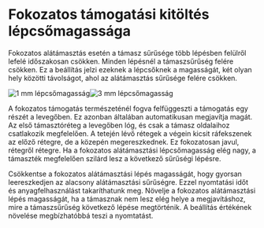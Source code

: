 # Fokozatos támogatási kitöltés lépcsőmagassága

Fokozatos alátámasztás esetén a támasz sűrűsége több lépésben felülről lefelé időszakosan csökken. Minden lépésnél a támaszsűrűség felére csökken. Ez a beállítás jelzi ezeknek a lépcsőknek a magasságát, két olyan hely közötti távolságot, ahol az alátámasztás sűrűsége felére csökken.

<!--screenshot {
"image_path": "gradual_support_infill_step_height_1mm.png",
"models": [
    {
        "script": "stair.scad",
        "transformation": ["rotateY(-90)", "scaleZ(0.5)"]
    }
],
"camera_position": [49, 91, -38],
"settings": {
    "support_enable": true,
    "support_pattern": "grid",
    "support_wall_count": 0,
    "support_infill_rate": 50,
    "gradual_support_infill_steps": 3,
    "gradual_support_infill_step_height": 1
},
"colours": 64
}-->

<!--screenshot {
"image_path": "gradual_support_infill_step_height_3mm.png",
"models": [
    {
        "script": "stair.scad",
        "transformation": ["rotateY(-90)", "scaleZ(0.5)"]
    }
],
"camera_position": [49, 91, -38],
"settings": {
    "support_enable": true,
    "support_pattern": "grid",
    "support_wall_count": 0,
    "support_infill_rate": 50,
    "gradual_support_infill_steps": 3,
    "gradual_support_infill_step_height": 3
},
"colours": 64
}-->

![1 mm lépcsőmagasság](../images/gradual_support_infill_step_height_1mm.png)![3 mm lépcsőmagasság](../images/gradual_support_infill_step_height_3mm.png)

A fokozatos támogatás természeténél fogva felfüggeszti a támogatás egy részét a levegőben. Ez azonban általában automatikusan megjavítja magát. Az első támasztóréteg a levegőben lóg, és csak a támasz oldalaihoz csatlakozik megfelelően. A tetején lévő rétegek a végein kicsit ráfekszenek az előző rétegre, de a közepén megereszkednek. Ez fokozatosan javul, rétegről rétegre. Ha a fokozatos alátámasztási lépcsőmagasság elég nagy, a támaszték megfelelően szilárd lesz a következő sűrűségi lépésre.

Csökkentse a fokozatos alátámasztási lépés magasságát, hogy gyorsan leereszkedjen az alacsony alátámasztási sűrűségre. Ezzel nyomtatási időt és anyagfelhasználást takaríthatunk meg. Növelje a fokozatos alátámasztási lépés magasságát, ha a támasznak nem lesz elég helye a megjavításhoz, mire a támaszsűrűség következő lépése megtörténik. A beállítás értékének növelése megbízhatóbbá teszi a nyomtatást.
